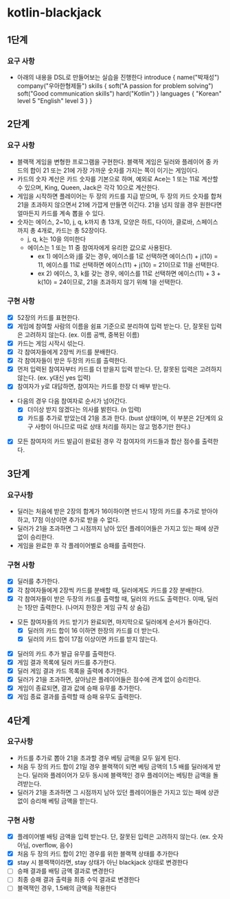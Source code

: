 # kotlin-blackjack

## 1단계

### 요구 사항
- 아래의 내용을 DSL로 만들어보는 실습을 진행한다
introduce {
    name("박재성")
    company("우아한형제들")
    skills {
        soft("A passion for problem solving")
        soft("Good communication skills")
        hard("Kotlin")
    }
    languages {
        "Korean" level 5
        "English" level 3
    }
}

## 2단계

### 요구 사항
- 블랙잭 게임을 변형한 프로그램을 구현한다. 블랙잭 게임은 딜러와 플레이어 중 카드의 합이 21 또는 21에 가장 가까운 숫자를 가지는 쪽이 이기는 게임이다.
- 카드의 숫자 계산은 카드 숫자를 기본으로 하며, 예외로 Ace는 1 또는 11로 계산할 수 있으며, King, Queen, Jack은 각각 10으로 계산한다.
- 게임을 시작하면 플레이어는 두 장의 카드를 지급 받으며, 두 장의 카드 숫자를 합쳐 21을 초과하지 않으면서 21에 가깝게 만들면 이긴다. 21을 넘지 않을 경우 원한다면 얼마든지 카드를 계속 뽑을 수 있다.
- 숫자는 에이스, 2~10, j, q, k까지 총 13개, 모양은 하트, 다이아, 클로바, 스페이스까지 총 4개로, 카드는 총 52장이다.
  - j, q, k는 10을 의미한다
  - 에이스는 1 또는 11 중 참여자에게 유리한 값으로 사용된다.
      - ex 1) 에이스와 j를 갖는 경우, 에이스를 1로 선택하면 에이스(1) + j(10) = 11, 에이스를 11로 선택하면 에이스(11) + j(10) = 21이므로 11을 선택한다.
      - ex 2) 에이스, 3, k를 갖는 경우, 에이스를 11로 선택하면 에이스(11) + 3 + k(10) = 24이므로, 21을 초과하지 않기 위해 1을 선택한다.

### 구현 사항
- [x] 52장의 카드를 표현한다.
- [x] 게임에 참여할 사람의 이름을 쉼표 기준으로 분리하여 입력 받는다. 단, 잘못된 입력은 고려하지 않는다. (ex. 이름 공백, 중복된 이름)
- [x] 카드는 게임 시작시 섞는다.
- [x] 각 참여자들에게 2장씩 카드를 분배한다.
- [x] 각 참여자들이 받은 두장의 카드를 출력한다.
- [x] 먼저 입력된 참여자부터 카드를 더 받을지 입력 받는다. 단, 잘못된 입력은 고려하지 않는다. (ex. y대신 yes 입력)
- [x] 참여자가 y로 대답하면, 참여자는 카드를 한장 더 배부 받는다.
- 다음의 경우 다음 참여자로 순서가 넘어간다.
  - [x] 더이상 받지 않겠다는 의사를 밝힌다. (n 입력)
  - [x] 카드를 추가로 받았는데 21을 초과 한다. (bust 상태이며, 이 부분은 2단계의 요구 사항이 아니므로 따로 상태 처리를 하지는 않고 멈추기만 한다.)
- [x] 모든 참여자의 카드 발급이 완료된 경우 각 참여자의 카드들과 합산 점수를 출력한다.

## 3단계

### 요구사항
- 딜러는 처음에 받은 2장의 합계가 16이하이면 반드시 1장의 카드를 추가로 받아야 하고, 17점 이상이면 추가로 받을 수 없다.
- 딜러가 21을 초과하면 그 시점까지 남아 있던 플레이어들은 가지고 있는 패에 상관 없이 승리한다.
- 게임을 완료한 후 각 플레이어별로 승패를 출력한다.

### 구현 사항
- [x] 딜러를 추가한다.
- [x] 각 참여자들에게 2장씩 카드를 분배할 때, 딜러에게도 카드를 2장 분배한다.
- [x] 각 참여자들이 받은 두장의 카드를 출력할 때, 딜러의 카드도 출력한다. 이때, 딜러는 1장만 출력한다. (나머지 한장은 게임 규칙 상 숨김)
- 모든 참여자들의 카드 받기가 완료되면, 마지막으로 딜러에게 순서가 돌아간다.
  - [x] 딜러의 카드 합이 16 이하면 한장의 카드를 더 받는다.
  - [x] 딜러의 카드 합이 17점 이상이면 카드를 받지 않는다.
- [x] 딜러의 카드 추가 발급 유무를 출력한다.
- [x] 게임 결과 목록에 딜러 카드를 추가한다.
- [x] 딜러 게임 결과 카드 목록을 출력에 추가한다.
- [x] 딜러가 21을 초과하면, 살아남은 플레이어들은 점수에 관계 없이 승리한다.
- [x] 게임이 종료되면, 결과 값에 승패 유무를 추가한다.
- [x] 게임 종료 결과를 출력할 때 승패 유무도 출력한다.

## 4단계

### 요구사항
- 카드를 추가로 뽑아 21을 초과할 경우 베팅 금액을 모두 잃게 된다.
- 처음 두 장의 카드 합이 21일 경우 블랙잭이 되면 베팅 금액의 1.5 배를 딜러에게 받는다. 딜러와 플레이어가 모두 동시에 블랙잭인 경우 플레이어는 베팅한 금액을 돌려받는다.
- 딜러가 21을 초과하면 그 시점까지 남아 있던 플레이어들은 가지고 있는 패에 상관 없이 승리해 베팅 금액을 받는다.

### 구현 사항
- [x] 플레이어별 배팅 금액을 입력 받는다. 단, 잘못된 입력은 고려하지 않는다. (ex. 숫자 아님, overflow, 음수)
- [x] 처음 두 장의 카드 합이 21인 경우를 위한 블랙잭 상태를 추가한다
- [x] stay 시 블랙잭이라면, stay 상태가 아닌 blackjack 상태로 변경한다
- [ ] 승패 결과를 배팅 금액 결과로 변경한다
- [ ] 최종 승패 결과 출력을 최종 수익 결과로 변경한다
- [ ] 블랙잭인 경우, 1.5배의 금액을 적용한다
